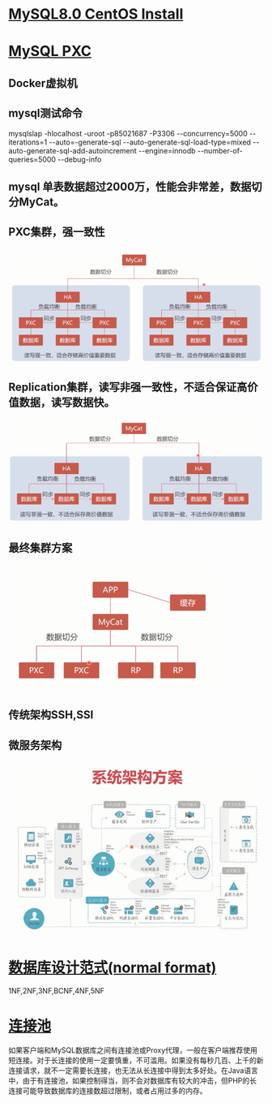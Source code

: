 # [MySQL8.0 CentOS Install](https://www.tecmint.com/install-latest-mysql-on-rhel-centos-and-fedora/)
# [MySQL PXC](https://www.imooc.com/learn/993)
## Docker虚拟机
## mysql测试命令
mysqlslap -hlocalhost -uroot -p85021687 -P3306
--concurrency=5000 --iterations=1 --auto=-generate-sql
--auto-generate-sql-load-type=mixed
--auto-generate-sql-add-autoincrement
--engine=innodb
--number-of-queries=5000
--debug-info
## mysql 单表数据超过2000万，性能会非常差，数据切分MyCat。
## PXC集群，强一致性
![pxc集群](./src/pxc集群.png)
## Replication集群，读写非强一致性，不适合保证高价值数据，读写数据快。
![replication集群](./src/replication集群.png)
## 最终集群方案
![最终集群方案](./src/最终集群方案.png)
## 传统架构SSH,SSI
## 微服务架构
![微服务系统架构方案](./src/系统架构方案.png)

# [数据库设计范式(normal format)](https://www.zhihu.com/question/24696366)
1NF,2NF,3NF,BCNF,4NF,5NF
# [连接池](https://blog.csdn.net/tototuzuoquan/article/details/78573955)
如果客户端和MySQL数据库之间有连接池或Proxy代理，一般在客户端推荐使用短连接。对于长连接的使用一定要慎重，不可滥用。如果没有每秒几百、上千的新连接请求，就不一定需要长连接，也无法从长连接中得到太多好处。在Java语言中，由于有连接池，如果控制得当，则不会对数据库有较大的冲击，但PHP的长连接可能导致数据库的连接数超过限制，或者占用过多的内存。

